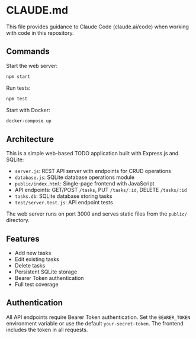 # CLAUDE.md

This file provides guidance to Claude Code (claude.ai/code) when working with code in this repository.

## Commands

Start the web server:
```bash
npm start
```

Run tests:
```bash
npm test
```

Start with Docker:
```bash
docker-compose up
```

## Architecture

This is a simple web-based TODO application built with Express.js and SQLite:

- `server.js`: REST API server with endpoints for CRUD operations
- `database.js`: SQLite database operations module
- `public/index.html`: Single-page frontend with JavaScript
- API endpoints: GET/POST `/tasks`, PUT `/tasks/:id`, DELETE `/tasks/:id`
- `tasks.db`: SQLite database storing tasks
- `test/server.test.js`: API endpoint tests

The web server runs on port 3000 and serves static files from the `public/` directory.

## Features

- Add new tasks
- Edit existing tasks  
- Delete tasks
- Persistent SQLite storage
- Bearer Token authentication
- Full test coverage

## Authentication

All API endpoints require Bearer Token authentication. Set the `BEARER_TOKEN` environment variable or use the default `your-secret-token`. The frontend includes the token in all requests.